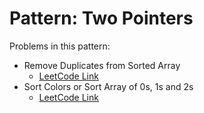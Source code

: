 # Pattern: Two Pointers

Problems in this pattern:

- Remove Duplicates from Sorted Array
  - [LeetCode Link](https://leetcode.com/problems/remove-duplicates-from-sorted-array/description/)
- Sort Colors or Sort Array of 0s, 1s and 2s
  - [LeetCode Link](https://leetcode.com/problems/sort-colors/description/)